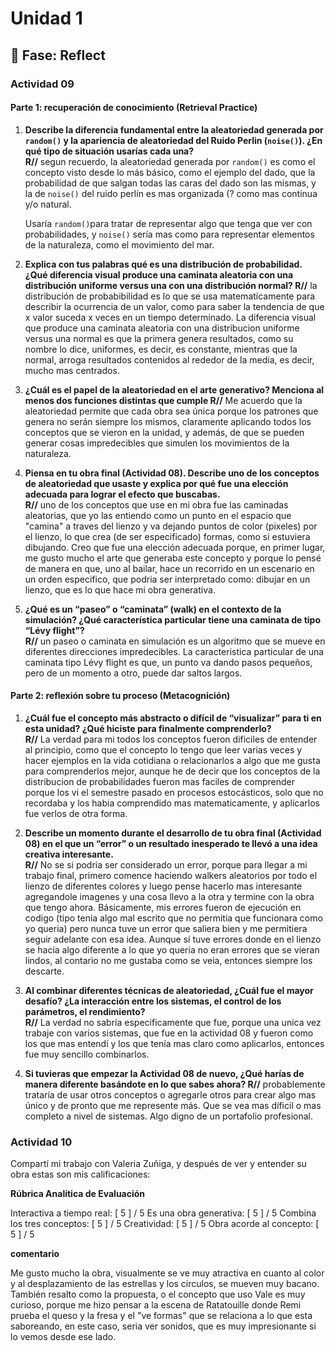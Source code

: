 # Unidad 1

## 🤔 Fase: Reflect

### Actividad 09

#### **Parte 1: recuperación de conocimiento (Retrieval Practice)** 

1. **Describe la diferencia fundamental entre la aleatoriedad generada por `random()` y la apariencia de aleatoriedad del Ruido Perlin (`noise()`). ¿En qué tipo de situación usarías cada una?        
R//** segun recuerdo, la aleatoriedad generada por `random()` es como el concepto visto desde lo más básico, como el ejemplo del dado, que la probabilidad de que salgan todas las caras del dado son las mismas, y la de `noise()` del ruido perlín es mas organizada (? como mas continua y/o natural.

    Usaría `random()`para tratar de representar algo que tenga que ver con probabilidades, y `noise()` sería mas como para representar elementos de la naturaleza, como el movimiento del mar.      

2. **Explica con tus palabras qué es una distribución de probabilidad. ¿Qué diferencia visual produce una caminata aleatoria con una distribución uniforme versus una con una distribución normal?
R//** la distribución de probabibilidad es lo que se usa matematicamente para describir la ocurrencia de un valor, como para saber la tendencia de que x valor suceda x veces en un tiempo determinado. La diferencia visual que produce una caminata aleatoria con una distribucion uniforme versus una normal es que la primera genera resultados, como su nombre lo dice, uniformes, es decir, es constante, mientras que la normal, arroga resultados contenidos al rededor de la media, es decir, mucho mas centrados. 
    
3. **¿Cuál es el papel de la aleatoriedad en el arte generativo? Menciona al menos dos funciones distintas que cumple
 R//** Me acuerdo que la aleatoriedad permite que cada obra sea única porque los patrones que genera no serán siempre los mismos, claramente aplicando todos los conceptos que se vieron en la unidad, y además, de que se pueden generar cosas impredecibles que simulen los movimientos de la naturaleza.    

4. **Piensa en tu obra final (Actividad 08). Describe uno de los conceptos de aleatoriedad que usaste y explica por qué fue una elección adecuada para lograr el efecto que buscabas.       
R//** uno de los conceptos que use en mi obra fue las caminadas aleatorias, que yo las entiendo como un punto en el espacio que "camina" a traves del lienzo y va dejando puntos de color (pixeles) por el lienzo, lo que crea (de ser especificado) formas, como si estuviera dibujando. Creo que fue una elección adecuada porque, en primer lugar, me gusto mucho el arte que generaba este concepto y porque lo pensé de manera en que, uno al bailar, hace un recorrido en un escenario en un orden especifico, que podria ser interpretado como: dibujar en un lienzo, que es lo que hace mi obra generativa.

5. **¿Qué es un “paseo” o “caminata” (walk) en el contexto de la simulación? ¿Qué característica particular tiene una caminata de tipo “Lévy flight”?    
R//**  un paseo o caminata en simulación es un algoritmo que se mueve en diferentes direcciones impredecibles. La caracteristica particular de una caminata tipo Lévy flight es que, un punto va dando pasos pequeños, pero de un momento a otro, puede dar saltos largos.  

#### Parte 2: reflexión sobre tu proceso (Metacognición)

1. **¿Cuál fue el concepto más abstracto o difícil de “visualizar” para ti en esta unidad? ¿Qué hiciste para finalmente comprenderlo?      
R//** La verdad para mi todos los conceptos fueron dificiles de entender al principio, como que el concepto lo tengo que leer varias veces y hacer ejemplos en la vida cotidiana o relacionarlos a algo que me gusta para comprenderlos mejor, aunque he de decir que los conceptos de la distribucion de probabilidades fueron mas faciles de comprender porque los vi el semestre pasado en procesos estocásticos, solo que no recordaba y los habia comprendido mas matematicamente, y aplicarlos fue verlos de otra forma.

2. **Describe un momento durante el desarrollo de tu obra final (Actividad 08) en el que un “error” o un resultado inesperado te llevó a una idea creativa interesante.        
R//** No se si podria ser considerado un error, porque para llegar a mi trabajo final, primero comence haciendo walkers aleatorios por todo el lienzo de diferentes colores y luego pense hacerlo mas interesante agregandole imagenes y una cosa llevo a la otra y termine con la obra que tengo ahora. Básicamente, mis errores fueron de ejecución en codigo (tipo tenia algo mal escrito que no permitia que funcionara como yo queria) pero nunca tuve un error que saliera bien y me permitiera seguir adelante con esa idea.
Aunque sí tuve errores donde en el lienzo se hacia algo diferente a lo que yo queria no eran errores que se vieran lindos, al contario no me gustaba como se veia, entonces siempre los descarte.

3. **Al combinar diferentes técnicas de aleatoriedad, ¿Cuál fue el mayor desafío? ¿La interacción entre los sistemas, el control de los parámetros, el rendimiento?     
R//** La verdad no sabría especificamente que fue, porque una unica vez trabaje con varios sistemas, que fue en la actividad 08 y fueron como los que mas entendí y los que tenía mas claro como aplicarlos, entonces fue muy sencillo combinarlos.

4. **Si tuvieras que empezar la Actividad 08 de nuevo, ¿Qué harías de manera diferente basándote en lo que sabes ahora?
R//** probablemente trataría de usar otros conceptos o agregarle otros para crear algo mas único y de pronto que me represente más. Que se vea mas díficil o mas completo a nivel de sistemas. Algo digno de un portafolio profesional. 

### Actividad 10

Compartí mi trabajo con Valeria Zuñiga, y después de ver y entender su obra estas son mis calificaciones:        

**Rúbrica Analítica de Evaluación**       

Interactiva a tiempo real: [ 5 ] / 5
Es una obra generativa: [ 5 ] / 5
Combina los tres conceptos: [ 5 ] / 5
Creatividad: [ 5 ] / 5
Obra acorde al concepto: [ 5 ] / 5

**comentario**    

Me gusto mucho la obra, visualmente se ve muy atractiva en cuanto al color y al desplazamiento de las estrellas y los circulos, se mueven muy bacano. También resalto como la propuesta, o el concepto que uso Vale es muy curioso, porque me hizo pensar a la escena de Ratatouille donde Remi prueba el queso y la fresa y el "ve formas" que se relaciona a lo que esta saboreando, en este caso, seria ver sonidos, que es muy impresionante si lo vemos desde ese lado. 
